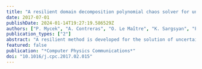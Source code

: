 ```yaml
---
title: "A resilient domain decomposition polynomial chaos solver for uncertain elliptic PDEs"
date: 2017-07-01
publishDate: 2024-01-14T19:27:19.586529Z
authors: ["P. Mycek", "A. Contreras", "O. Le Maı̂tre", "K. Sargsyan", "F. Rizzi", "K. Morris", "C. Safta", "B. Debusschere", "O. Knio"]
publication_types: ["2"]
abstract: "A resilient method is developed for the solution of uncertain elliptic PDEs on extreme scale platforms. The method is based on a hybrid domain decomposition, polynomial chaos (PC) framework that is designed to address soft faults. Specifically, parallel and independent solves of multiple deterministic local problems are used to define PC representations of local Dirichlet boundary-to-boundary maps that are used to reconstruct the global solution. A LAD-lasso type regression is developed for this purpose. The performance of the resulting algorithm is tested on an elliptic equation with an uncertain diffusivity field. Different test cases are considered in order to analyze the impacts of correlation structure of the uncertain diffusivity field, the stochastic resolution, as well as the probability of soft faults. In particular, the computations demonstrate that, provided sufficiently many samples are generated, the method effectively overcomes the occurrence of soft faults."
featured: false
publication: "*Computer Physics Communications*"
doi: "10.1016/j.cpc.2017.02.015"
---
```


